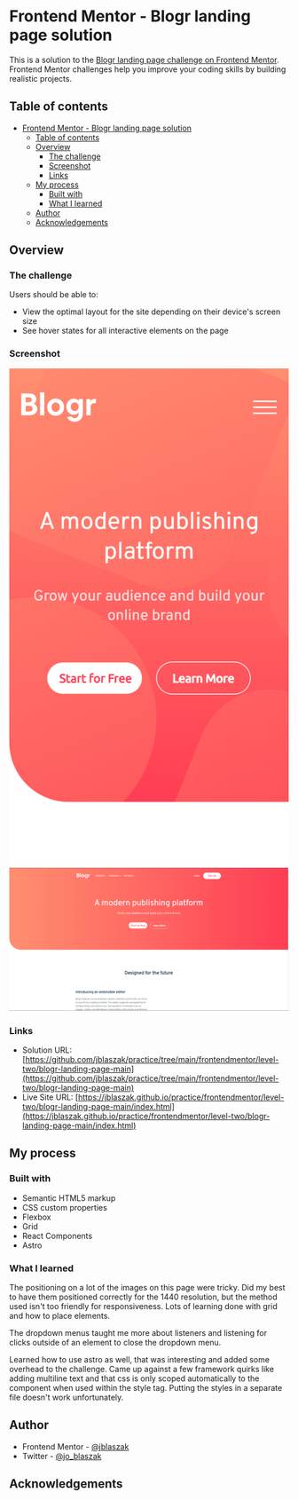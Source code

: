 # Frontend Mentor - Blogr landing page solution

This is a solution to the [Blogr landing page challenge on Frontend Mentor](https://www.frontendmentor.io/challenges/blogr-landing-page-EX2RLAApP). Frontend Mentor challenges help you improve your coding skills by building realistic projects.

## Table of contents

- [Frontend Mentor - Blogr landing page solution](#frontend-mentor---blogr-landing-page-solution)
  - [Table of contents](#table-of-contents)
  - [Overview](#overview)
    - [The challenge](#the-challenge)
    - [Screenshot](#screenshot)
    - [Links](#links)
  - [My process](#my-process)
    - [Built with](#built-with)
    - [What I learned](#what-i-learned)
  - [Author](#author)
  - [Acknowledgements](#acknowledgements)

## Overview

### The challenge

Users should be able to:

- View the optimal layout for the site depending on their device's screen size
- See hover states for all interactive elements on the page

### Screenshot

![Mobile Screenshot](./screenshot-mobile.png)
![Desktop Screenshot](./screenshot-desktop.PNG)

### Links

- Solution URL: [https://github.com/jblaszak/practice/tree/main/frontendmentor/level-two/blogr-landing-page-main](https://github.com/jblaszak/practice/tree/main/frontendmentor/level-two/blogr-landing-page-main)
- Live Site URL: [https://jblaszak.github.io/practice/frontendmentor/level-two/blogr-landing-page-main/index.html](https://jblaszak.github.io/practice/frontendmentor/level-two/blogr-landing-page-main/index.html)

## My process

### Built with

- Semantic HTML5 markup
- CSS custom properties
- Flexbox
- Grid
- React Components
- Astro

### What I learned

The positioning on a lot of the images on this page were tricky. Did my best to have them positioned correctly for the 1440 resolution, but the method used isn't too friendly for responsiveness. Lots of learning done with grid and how to place elements.

The dropdown menus taught me more about listeners and listening for clicks outside of an element to close the dropdown menu.

Learned how to use astro as well, that was interesting and added some overhead to the challenge. Came up against a few framework quirks like adding multiline text and that css is only scoped automatically to the component when used within the style tag. Putting the styles in a separate file doesn't work unfortunately.

## Author

- Frontend Mentor - [@jblaszak](https://www.frontendmentor.io/profile/jblaszak)
- Twitter - [@jo_blaszak](https://www.twitter.com/jo_blaszak)

## Acknowledgements
